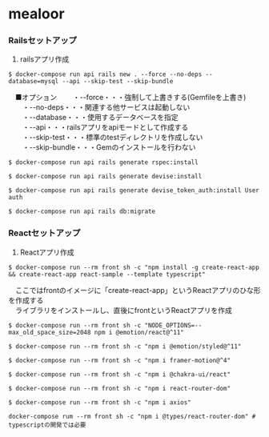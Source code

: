 # mealoor

### Railsセットアップ

1. railsアプリ作成

```
$ docker-compose run api rails new . --force --no-deps --database=mysql --api --skip-test --skip-bundle
```
　■オプション
　　・--force・・・強制して上書きする(Gemfileを上書き)  
　　・--no-deps・・・関連する他サービスは起動しない  
　　・--database・・・使用するデータベースを指定  
　　・--api・・・railsアプリをapiモードとして作成する  
　　・--skip-test・・・標準のtestディレクトリを作成しない  
　　・--skip-bundle・・・Gemのインストールを行わない  

```
$ docker-compose run api rails generate rspec:install

$ docker-compose run api rails generate devise:install

$ docker-compose run api rails generate devise_token_auth:install User auth

$ docker-compose run api rails db:migrate

```

### Reactセットアップ

1. Reactアプリ作成

```
$ docker-compose run --rm front sh -c "npm install -g create-react-app && create-react-app react-sample --template typescript"
```

　ここではfrontのイメージに「create-react-app」というReactアプリのひな形を作成する  
　ライブラリをインストールし、直後にfrontというReactアプリを作成  

```
$ docker-compose run --rm front sh -c "NODE_OPTIONS=--max_old_space_size=2048 npm i @emotion/react@^11"

$ docker-compose run --rm front sh -c "npm i @emotion/styled@^11"

$ docker-compose run --rm front sh -c "npm i framer-motion@^4"

$ docker-compose run --rm front sh -c "npm i @chakra-ui/react"

$ docker-compose run --rm front sh -c "npm i react-router-dom"

$ docker-compose run --rm front sh -c "npm i axios"

docker-compose rum --rm front sh -c "npm i @types/react-router-dom" # typescriptの開発では必要

```